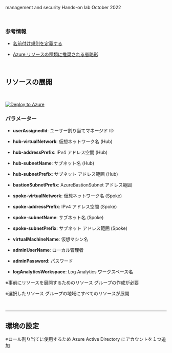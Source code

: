 management and security Hands-on lab 
October 2022

<br />

### 参考情報
- <a href="https://docs.microsoft.com/ja-jp/azure/cloud-adoption-framework/ready/azure-best-practices/resource-naming">名前付け規則を定義する</a>

- <a href="https://docs.microsoft.com/ja-jp/azure/cloud-adoption-framework/ready/azure-best-practices/resource-abbreviations">Azure リソースの種類に推奨される省略形</a>

<br />

## リソースの展開

<br />

[![Deploy to Azure](https://aka.ms/deploytoazurebutton)](https://portal.azure.com/#create/Microsoft.Template/uri/https%3A%2F%2Fraw.githubusercontent.com%2Fkohei3110%2FAzure-Monitor-Security-DR-Hands-on-Lab%2Fmaster%2Ftemplates%2Fdeploy-to-azure.json)

### パラメーター

- **userAssignedId**: ユーザー割り当てマネージド ID

- **hub-virtualNetwork**: 仮想ネットワーク名 (Hub)

- **hub-addressPrefix**: IPv4 アドレス空間 (Hub)

- **hub-subnetName**: サブネット名 (Hub)

- **hub-subnetPrefix**: サブネット アドレス範囲 (Hub)

- **bastionSubnetPrefix**: AzureBastionSubnet アドレス範囲

- **spoke-virtualNetwork**: 仮想ネットワーク名 (Spoke)

- **spoke-addressPrefix**: IPv4 アドレス空間 (Spoke)

- **spoke-subnetName**: サブネット名 (Spoke)

- **spoke-subnetPrefix**: サブネット アドレス範囲 (Spoke)

- **virtualMachineName**: 仮想マシン名

- **adminUserName**: ローカル管理者

- **adminPassword**: パスワード

- **logAnalyticsWorkspace**: Log Analytics ワークスペース名

※事前にリソースを展開するためのリソース グループの作成が必要

※選択したリソース グループの地域にすべてのリソースが展開

<br />
<hr />

## 環境の設定

※ロール割り当てに使用するため Azure Active Directory にアカウントを１つ追加
